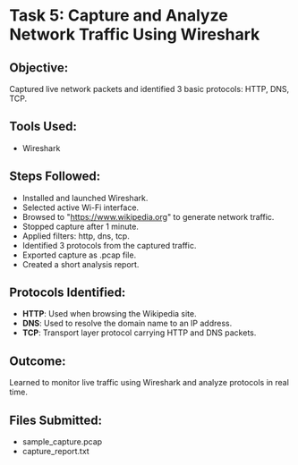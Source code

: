 # Task 5: Capture and Analyze Network Traffic Using Wireshark

## Objective:
Captured live network packets and identified 3 basic protocols: HTTP, DNS, TCP.

## Tools Used:
- Wireshark

## Steps Followed:
- Installed and launched Wireshark.
- Selected active Wi-Fi interface.
- Browsed to "https://www.wikipedia.org" to generate network traffic.
- Stopped capture after 1 minute.
- Applied filters: http, dns, tcp.
- Identified 3 protocols from the captured traffic.
- Exported capture as .pcap file.
- Created a short analysis report.

## Protocols Identified:
- **HTTP**: Used when browsing the Wikipedia site.
- **DNS**: Used to resolve the domain name to an IP address.
- **TCP**: Transport layer protocol carrying HTTP and DNS packets.

## Outcome:
Learned to monitor live traffic using Wireshark and analyze protocols in real time.

## Files Submitted:
- sample_capture.pcap  
- capture_report.txt
